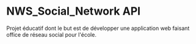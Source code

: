 # NWS_Social_Network API
 Projet éducatif dont le but est de développer une application web faisant office de réseau social pour l'école.
